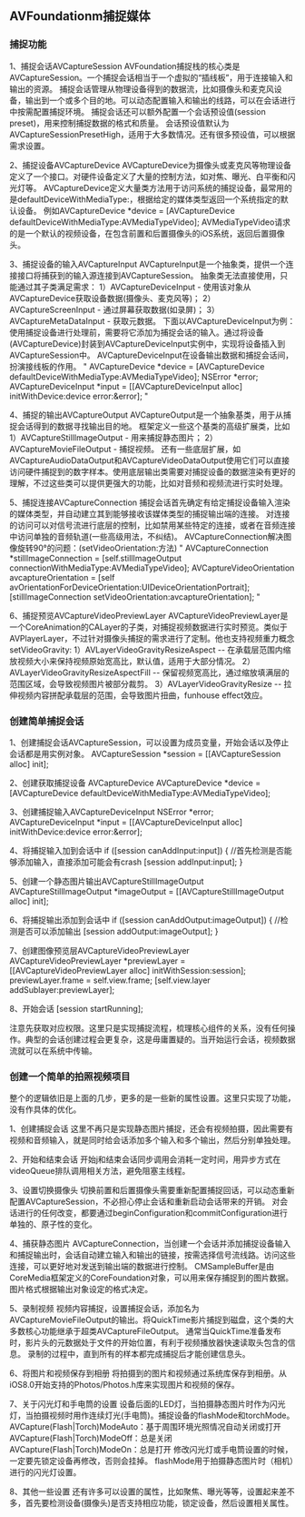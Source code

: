 ##  AVFoundationm捕捉媒体


### 捕捉功能

1、捕捉会话AVCaptureSession
AVFoundation捕捉栈的核心类是AVCaptureSession。一个捕捉会话相当于一个虚拟的“插线板”，用于连接输入和输出的资源。
捕捉会话管理从物理设备得到的数据流，比如摄像头和麦克风设备，输出到一个或多个目的地。可以动态配置输入和输出的线路，可以在会话进行中按需配置捕捉环境。
捕捉会话还可以额外配置一个会话预设值(session preset)，用来控制捕捉数据的格式和质量。
会话预设值默认为AVCaptureSessionPresetHigh，适用于大多数情况。还有很多预设值，可以根据需求设置。

2、捕捉设备AVCaptureDevice
AVCaptureDevice为摄像头或麦克风等物理设备定义了一个接口。对硬件设备定义了大量的控制方法，如对焦、曝光、白平衡和闪光灯等。
AVCaptureDevice定义大量类方法用于访问系统的捕捉设备，最常用的是defaultDeviceWithMediaType:，根据给定的媒体类型返回一个系统指定的默认设备。
例如AVCaptureDevice *device = [AVCaptureDevice defaultDeviceWithMediaType:AVMediaTypeVideo];
AVMediaTypeVideo请求的是一个默认的视频设备，在包含前置和后置摄像头的iOS系统，返回后置摄像头。

3、捕捉设备的输入AVCaptureInput
AVCaptureInput是一个抽象类，提供一个连接接口将捕获到的输入源连接到AVCaptureSession。
抽象类无法直接使用，只能通过其子类满足需求：
1）AVCaptureDeviceInput - 使用该对象从AVCaptureDevice获取设备数据(摄像头、麦克风等)；
2）AVCaptureScreenInput - 通过屏幕获取数据(如录屏)；
3）AVCaptureMetaDataInput - 获取元数据。
下面以AVCaptureDeviceInput为例：
使用捕捉设备进行处理前，需要将它添加为捕捉会话的输入。通过将设备(AVCaptureDevice)封装到AVCaptureDeviceInput实例中，实现将设备插入到AVCaptureSession中。
AVCaptureDeviceInput在设备输出数据和捕捉会话间，扮演接线板的作用。
"
AVCaptureDevice *device = [AVCaptureDevice defaultDeviceWithMediaType:AVMediaTypeVideo];
NSError *error;
AVCaptureDeviceInput *input = [[AVCaptureDeviceInput alloc] initWithDevice:device error:&error];
"

4、捕捉的输出AVCaptureOutput
AVCaptureOutput是一个抽象基类，用于从捕捉会话得到的数据寻找输出目的地。
框架定义一些这个基类的高级扩展类，比如
1）AVCaptureStillImageOutput - 用来捕捉静态图片；
2）AVCaptureMovieFileOutput - 捕捉视频。
还有一些底层扩展，如AVCaptureAudioDataOutput和AVCaptureVideoDataOutput使用它们可以直接访问硬件捕捉到的数字样本。使用底层输出类需要对捕捉设备的数据渲染有更好的理解，不过这些类可以提供更强大的功能，比如对音频和视频流进行实时处理。

5、捕捉连接AVCaptureConnection
捕捉会话首先确定有给定捕捉设备输入渲染的媒体类型，并自动建立其到能够接收该媒体类型的捕捉输出端的连接。
对连接的访问可以对信号流进行底层的控制，比如禁用某些特定的连接，或者在音频连接中访问单独的音频轨道(一些高级用法，不纠结)。
AVCaptureConnection解决图像旋转90°的问题：(setVideoOrientation:方法)
"
AVCaptureConnection *stillImageConnection = [self.stillImageOutput connectionWithMediaType:AVMediaTypeVideo];
AVCaptureVideoOrientation  avcaptureOrientation = [self avOrientationForDeviceOrientation:UIDeviceOrientationPortrait];
[stillImageConnection setVideoOrientation:avcaptureOrientation];
"

6、捕捉预览AVCaptureVideoPreviewLayer
AVCaptureVideoPreviewLayer是一个CoreAnimation的CALayer的子类，对捕捉视频数据进行实时预览。类似于AVPlayerLayer，不过针对摄像头捕捉的需求进行了定制。他也支持视频重力概念setVideoGravity:
1）AVLayerVideoGravityResizeAspect -- 在承载层范围内缩放视频大小来保持视频原始宽高比，默认值，适用于大部分情况。
2）AVLayerVideoGravityResizeAspectFill -- 保留视频宽高比，通过缩放填满层的范围区域，会导致视频图片被部分裁剪。
3）AVLayerVideoGravityResize -- 拉伸视频内容拼配承载层的范围，会导致图片扭曲，funhouse effect效应。


### 创建简单捕捉会话

1、创建捕捉会话AVCaptureSession，可以设置为成员变量，开始会话以及停止会话都是用实例对象。
AVCaptureSession *session = [[AVCaptureSession alloc] init];

2、创建获取捕捉设备 AVCaptureDevice
AVCaptureDevice *device = [AVCaptureDevice defaultDeviceWithMediaType:AVMediaTypeVideo];

3、创建捕捉输入AVCaptureDeviceInput
NSError *error;
AVCaptureDeviceInput *input = [[AVCaptureDeviceInput alloc] initWithDevice:device error:&error];

4、将捕捉输入加到会话中
if ([session canAddInput:input]) {
    //首先检测是否能够添加输入，直接添加可能会有crash
    [session addInput:input];
}

5、创建一个静态图片输出AVCaptureStillImageOutput
AVCaptureStillImageOutput *imageOutput = [[AVCaptureStillImageOutput alloc] init];

6、将捕捉输出添加到会话中
if ([session canAddOutput:imageOutput]) {
    //检测是否可以添加输出
    [session addOutput:imageOutput];
}

7、创建图像预览层AVCaptureVideoPreviewLayer
AVCaptureVideoPreviewLayer *previewLayer = [[AVCaptureVideoPreviewLayer alloc] initWithSession:session];
previewLayer.frame = self.view.frame;
[self.view.layer addSublayer:previewLayer];

8、开始会话
[session startRunning];

注意先获取对应权限。这里只是实现捕捉流程，梳理核心组件的关系，没有任何操作。典型的会话创建过程会更复杂，这是毋庸置疑的。当开始运行会话，视频数据流就可以在系统中传输。


### 创建一个简单的拍照视频项目

整个的逻辑依旧是上面的几步，更多的是一些新的属性设置。这里只实现了功能，没有作具体的优化。

1、创建捕捉会话
这里不再只是实现静态图片捕捉，还会有视频拍摄，因此需要有视频和音频输入，就是同时给会话添加多个输入和多个输出，然后分别单独处理。

2、开始和结束会话
开始j和结束会话同步调用会消耗一定时间，用异步方式在videoQueue排队调用相关方法，避免阻塞主线程。

3、设置切换摄像头
切换前置和后置摄像头需要重新配置捕捉回话，可以动态重新配置AVCaptureSession，不必担心停止会话和重新启动会话带来的开销。
对会话进行的任何改变，都要通过beginConfiguration和commitConfiguration进行单独的、原子性的变化。

4、捕获静态图片
AVCaptureConnection，当创建一个会话并添加捕捉设备输入和捕捉输出时，会话自动建立输入和输出的链接，按需选择信号流线路。访问这些连接，可以更好地对发送到输出端的数据进行控制。
CMSampleBuffer是由CoreMedia框架定义的CoreFoundation对象，可以用来保存捕捉到的图片数据。图片格式根据输出对象设定的格式决定。

5、录制视频
视频内容捕捉，设置捕捉会话，添加名为AVCaptureMovieFileOutput的输出。将QuickTime影片捕捉到磁盘，这个类的大多数核心功能继承于超类AVCaptureFileOutput。
通常当QuickTime准备发布时，影片头的元数据处于文件的开始位置，有利于视频播放器快速读取头包含的信息。
录制的过程中，直到所有的样本都完成捕捉后才能创建信息头。

6、将图片和视频保存到相册
将拍摄到的图片和视频通过系统库保存到相册。从iOS8.0开始支持的Photos/Photos.h库来实现图片和视频的保存。

7、关于闪光灯和手电筒的设置
设备后面的LED灯，当拍摄静态图片时作为闪光灯，当拍摄视频时用作连续灯光(手电筒)。捕捉设备的flashMode和torchMode。
AVCapture(Flash|Torch)ModeAuto：基于周围环境光照情况自动关闭或打开
AVCapture(Flash|Torch)ModeOff：总是关闭
AVCapture(Flash|Torch)ModeOn：总是打开
修改闪光灯或手电筒设置的时候，一定要先锁定设备再修改，否则会挂掉。
flashMode用于拍摄静态图片时（相机）进行的闪光灯设置。

8、其他一些设置
还有许多可以设置的属性，比如聚焦、曝光等等，设置起来差不多，首先要检测设备(摄像头)是否支持相应功能，锁定设备，然后设置相关属性。
